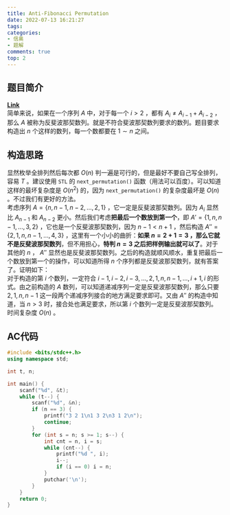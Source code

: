 ```yaml
---
title: Anti-Fibonacci Permutation
date: 2022-07-13 16:21:27
tags:
categories:
- 信奥
- 题解
comments: true
top: 2
---
```

## 题目简介
**[Link](https://www.luogu.com.cn/problem/CF1644B)**  
简单来说，如果在一个序列 $A$ 中，对于每一个 $i > 2$ ，都有 $A_i \ne A_{i-1}+A_{i-2}$ ，那么 $A$ 被称为反斐波那契数列。就是不符合斐波那契数列要求的数列。题目要求构造出 $n$ 个这样的数列，每一个数都要在 $1 \sim n$ 之间。

<!-- more -->

## 构造思路
显然枚举全排列然后每次都 $O(n)$ 判一遍是可行的，但是最好不要自己写全排列，容易 $T$ 。建议使用 `STL` 的 `next_permutation()` 函数（用法可以百度）。可以知道这样的最坏复杂度是 $O(n^2)$ 的，因为 `next_permutation()` 的复杂度最坏是 $O(n)$ 。不过我们有更好的方法。  
考虑序列 $A=\{ n, n-1, n-2,...,2, 1 \}$ ，它一定是反斐波那契数列。因为 $A_i$ 显然比 $A_{n-1}$ 和 $A_{n-2}$ 更小。然后我们考虑**把最后一个数放到第一个**，即 $A'=\{1,n,n-1,...,3,2\}$ ，它也是一个反斐波那契数列，因为 $n-1 < n+1$ ，然后构造 $A''=\{2,1,n,n-1,...,4,3\}$ ，这里有一个小小的曲折：**如果 $n=2+1=3$ ，那么它就不是反斐波那契数列**，但不用担心，**特判 $n=3$ 之后把样例输出就可以了**。对于其他的 $n$ ， $A''$ 显然也是反斐波那契数列。之后的构造就顺风顺水，重复把最后一个数放到第一个的操作，可以知道所得 $n$ 个序列都是反斐波那契数列，就有答案了。证明如下：  
对于构造的第 $i$ 个数列，一定符合 $i-1,i-2,i-3,...,2,1,n,n-1,...,i+1,i$ 的形式。由之前构造的 $A$ 数列，可以知道递减序列一定是反斐波那契数列，那么只要 $2,1,n,n-1$ 这一段两个递减序列接合的地方满足要求即可。又由 $A''$ 的构造中知道，当 $n>3$ 时，接合处也满足要求，所以第 $i$ 个数列一定是反斐波那契数列。  
时间复杂度 $O(n)$ 。

## AC代码
```cpp
#include <bits/stdc++.h>
using namespace std;

int t, n;

int main() {
	scanf("%d", &t);
	while (t--) {
		scanf("%d", &n);
		if (n == 3) {
			printf("3 2 1\n1 3 2\n3 1 2\n");
			continue;
		}
		for (int s = n; s >= 1; s--) {
			int cnt = n, i = s;
			while (cnt--) {
				printf("%d ", i);
				i--;
				if (i == 0) i = n;
			}
			putchar('\n');
		}
	}
	return 0;
}
```